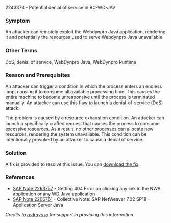 2243373 - Potential denial of service in BC-WD-JAV

### Symptom

An attacker can remotely exploit the Webdynpro Java application, rendering it and potentially the resources used to serve Webdynpro Java unavailable.

### Other Terms

DoS, denial of service, WebDynpro Java, WebDynpro Runtime

### Reason and Prerequisites

An attacker can trigger a condition in which the process enters an endless loop, causing it to consume all available processing time. This causes the entire machine to become unresponsive until the process is terminated manually. An attacker can use this flaw to launch a denial-of-service (DoS) attack.

The problem is caused by a resource exhaustion condition. An attacker can launch a specifically crafted request that causes the process to consume excessive resources. As a result, no other processes can allocate new resources, rendering the system unavailable. This condition can be intentionally provoked by an attacker to cause a denial of service.

### Solution

A fix is provided to resolve this issue. You can [download the fix](https://notesdownloads.sap.com/note/0040000018207972017).

### References

- [SAP Note 2263757](https://me.sap.com/notes/2263757) - Getting 404 Error on clicking any link in the NWA application or any WD Java application
- [SAP Note 2206761](https://me.sap.com/notes/2206761) - Collective Note: SAP NetWeaver 7.02 SP18 - Application Server Java

*Credits to [redrays.io](https://redrays.io) for support in providing this information.*